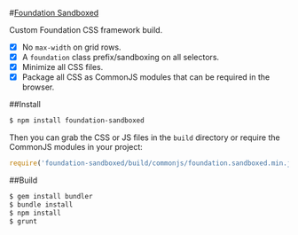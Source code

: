 #[Foundation Sandboxed](http://foundation.zurb.com)

Custom Foundation CSS framework build.

- [x] No `max-width` on grid rows.
- [x] A `foundation` class prefix/sandboxing on all selectors.
- [x] Minimize all CSS files.
- [x] Package all CSS as CommonJS modules that can be required in the browser.

##Install

```bash
$ npm install foundation-sandboxed
```

Then you can grab the CSS or JS files in the `build` directory or require the CommonJS modules in your project:

```javascript
require('foundation-sandboxed/build/commonjs/foundation.sandboxed.min.js');
```

##Build

```bash
$ gem install bundler
$ bundle install
$ npm install
$ grunt
```